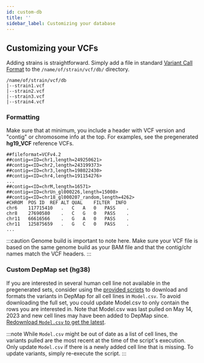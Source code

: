```yaml
---
id: custom-db
title: ''
sidebar_label: Customizing your database
---
```


## Customizing your VCFs
Adding strains is straightforward. Simply add a file in standard [Variant Call Format][vcf-specs] to the `/name/of/strain/vcf/db/` directory.

```
/name/of/strain/vcf/db
|--strain1.vcf
|--strain2.vcf
|--strain3.vcf
|--strain4.vcf
```

### Formatting
Make sure that at minimum, you include a header with VCF version and "contig" or chromosome info at the top. For examples, see the pregenerated **hg19_VCF** reference VCFs.
```
##fileformat=VCFv4.2
##contig=<ID=chr1,length=249250621>
##contig=<ID=chr2,length=243199373>
##contig=<ID=chr3,length=198022430>
##contig=<ID=chr4,length=191154276>
...
##contig=<ID=chrM,length=16571>
##contig=<ID=chrUn_gl000226,length=15008>
##contig=<ID=chr18_gl000207_random,length=4262>
#CHROM	POS	ID	REF	ALT	QUAL	FILTER	INFO
chr6	117715410	.	C	A	0	PASS	.
chr8	27690580	.	C	G	0	PASS	.
chr11	66616566	.	G	A	0	PASS	.
chr11	125875659	.	G	C	0	PASS	.
...
```

:::caution
Genome build is important to note here. Make sure your VCF file is based on the same genome build as your BAM file and that the contig/chr names match the VCF headers.
:::


### Custom DepMap set (hg38)
If you are interested in several human cell line not available in the pregenerated sets, consider using the [provided scripts][hg38-depmap] to download and formats the variants in DepMap for all cell lines in `Model.csv`. To avoid downloading the full set, you could update Model.csv to only contain the rows you are interested in. Note that Model.csv was last pulled on May 14, 2023 and new cell lines may have been added to DepMap since. [Redownload `Model.csv` to get the latest][model-csv].

:::note
While `Model.csv` might be out of date as a list of cell lines, the variants pulled are the most recent at the time of the script's execution. Only update `Model.csv` if there is a newly added cell line that is missing. To update variants, simply re-execute the script.
:::


[vcf-specs]:https://genome.ucsc.edu/goldenPath/help/vcf.html
[model-csv]:https://depmap.org/portal/download/all/?releasename=DepMap+Public+23Q2&filename=Model.csv
[hg38-depmap]:/docs/StrainID/db/pregenerated#hg38_depmap
